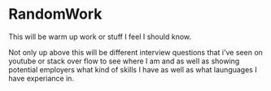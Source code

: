 # RandomWork
 This will be warm up work or stuff I feel I should know.
 
 Not only up above this will be different interview questions that i've seen on youtube or stack over flow to see where I 
 am and as well as showing potential employers what kind of skills I have as well as what launguages I have experiance in.
